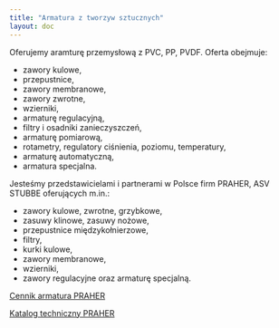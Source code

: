 ```yaml
---
title: "Armatura z tworzyw sztucznych"
layout: doc
---
```

Oferujemy aramturę przemysłową z PVC, PP, PVDF. Oferta obejmuje:

* zawory kulowe,
* przepustnice,
* zawory membranowe,
* zawory zwrotne,
* wzierniki,
* armaturę regulacyjną,
* filtry i osadniki zanieczyszczeń,
* armaturę pomiarową,
* rotametry, regulatory ciśnienia, poziomu, temperatury,
* armaturę automatyczną,
* armatura specjalna.

Jesteśmy przedstawicielami i partnerami w Polsce firm PRAHER, ASV STUBBE oferujących m.in.:

* zawory kulowe, zwrotne, grzybkowe,
* zasuwy klinowe, zasuwy nożowe,
* przepustnice międzykołnierzowe,
* filtry,
* kurki kulowe,
* zawory membranowe,
* wzierniki,
* zawory regulacyjne oraz armaturę specjalną.

[Cennik armatura PRAHER](https://s3-eu-west-1.amazonaws.com/andreas-biz-pl/documents/praher-cennik-2018.pdf)

[Katalog techniczny PRAHER](https://s3-eu-west-1.amazonaws.com/andreas-biz-pl/documents/praher-cennik.pdf)